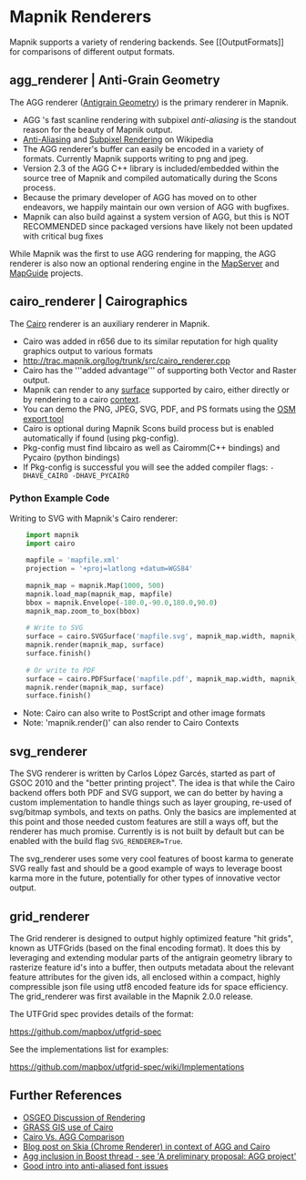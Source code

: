 # Mapnik Renderers

Mapnik supports a variety of rendering backends. See [[OutputFormats]] for comparisons of different output formats.

## agg_renderer | Anti-Grain Geometry

The AGG renderer ([Antigrain Geometry](http://antigrain.com)) is the primary renderer in Mapnik.

* AGG 's fast scanline rendering with subpixel *anti-aliasing* is the standout reason for the beauty of Mapnik output.
 * [Anti-Aliasing](http://en.wikipedia.org/wiki/Antialiasing) and [Subpixel Rendering](http://en.wikipedia.org/wiki/Subpixel_rendering) on Wikipedia 
* The AGG renderer's buffer can easily be encoded in a variety of formats. Currently Mapnik supports writing to png and jpeg.
* Version 2.3 of the AGG C++ library is included/embedded within the source tree of Mapnik and compiled automatically during the Scons process.
* Because the primary developer of AGG has moved on to other endeavors, we happily maintain our own version of AGG with bugfixes.
* Mapnik can also build against a system version of AGG, but this is NOT RECOMMENDED since packaged versions have likely not been updated with critical bug fixes
    
While Mapnik was the first to use AGG rendering for mapping, the AGG renderer is also now an optional rendering engine in the [MapServer](http://mapserver.gis.umn.edu/docs/howto/agg-rendering-specifics) and [MapGuide](http://trac.osgeo.org/mapguide/wiki/MapGuideRfc40) projects.
    
    
## cairo_renderer | Cairographics
  
The [Cairo](http://cairographics.org/) renderer is an auxiliary renderer in Mapnik.

* Cairo was added in r656 due to its similar reputation for high quality graphics output to various formats
 * http://trac.mapnik.org/log/trunk/src/cairo_renderer.cpp
* Cairo has the '''added advantage''' of supporting both Vector and Raster output.
* Mapnik can render to any [surface](http://www.cairographics.org/manual/cairo-surfaces.html) supported by cairo, either directly or by rendering to a cairo [context](http://www.cairographics.org/manual/cairo-context.html).
 * You can demo the PNG, JPEG, SVG, PDF, and PS formats using the [OSM export tool](http://openstreetmap.org/export/)
* Cairo is optional during Mapnik Scons build process but is enabled automatically if found (using pkg-config).
 * Pkg-config must find libcairo as well as Cairomm(C++ bindings) and Pycairo (python bindings)
 * If Pkg-config is successful you will see the added compiler flags: `-DHAVE_CAIRO -DHAVE_PYCAIRO`


### Python Example Code

Writing to SVG with Mapnik's Cairo renderer:

```python
    import mapnik
    import cairo
    
    mapfile = 'mapfile.xml'
    projection = '+proj=latlong +datum=WGS84'
    
    mapnik_map = mapnik.Map(1000, 500)
    mapnik.load_map(mapnik_map, mapfile)
    bbox = mapnik.Envelope(-180.0,-90.0,180.0,90.0)
    mapnik_map.zoom_to_box(bbox)
    
    # Write to SVG
    surface = cairo.SVGSurface('mapfile.svg', mapnik_map.width, mapnik_map.height)
    mapnik.render(mapnik_map, surface)
    surface.finish()
    
    # Or write to PDF
    surface = cairo.PDFSurface('mapfile.pdf', mapnik_map.width, mapnik_map.height)
    mapnik.render(mapnik_map, surface)
    surface.finish()
```

 * Note: Cairo can also write to PostScript and other image formats
 * Note: 'mapnik.render()' can also render to Cairo Contexts


## svg_renderer

The SVG renderer is written by Carlos López Garcés, started as part of GSOC 2010 and the "better printing project". The idea is that while the Cairo backend offers both PDF and SVG support, we can do better by having a custom implementation to handle things such as layer grouping, re-used of svg/bitmap symbols, and texts on paths. Only the basics are implemented at this point and those needed custom features are still a ways off, but the renderer has much promise. Currently is is not built by default but can be enabled with the build flag `SVG_RENDERER=True`.

The svg_renderer uses some very cool features of boost karma to generate SVG really fast and should be a good example of ways to leverage boost karma more in the future, potentially for other types of innovative vector output.

## grid_renderer

The Grid renderer is designed to output highly optimized feature "hit grids", known as UTFGrids (based on the final encoding format). It does this by leveraging and extending modular parts of the antigrain geometry library to rasterize feature id's into a buffer, then outputs metadata about the relevant feature attributes for the given ids, all enclosed within a compact, highly compressible json file using utf8 encoded feature ids for space efficiency. The grid_renderer was first available in the Mapnik 2.0.0 release.

The UTFGrid spec provides details of the format:

https://github.com/mapbox/utfgrid-spec

See the implementations list for examples:

https://github.com/mapbox/utfgrid-spec/wiki/Implementations

## Further References

 * [OSGEO Discussion of Rendering](http://wiki.osgeo.org/wiki/OSGeo_Cartographic_Library)
 * [GRASS GIS use of Cairo](http://trac.osgeo.org/grass/browser/grass/trunk/lib/cairodriver)
 * [Cairo Vs. AGG Comparison](http://goodythoughts.blogspot.com/2008/03/why-cairo-vs-agg.html)
 * [Blog post on Skia (Chrome Renderer) in context of AGG and Cairo](http://www.gnashdev.org/?q=node/57)
 * [Agg inclusion in Boost thread - see 'A preliminary proposal: AGG project'](http://lists.boost.org/Archives/boost/2002/05/index.php)
 * [Good intro into anti-aliased font issues](http://www.joelonsoftware.com/items/2007/06/12.html)
